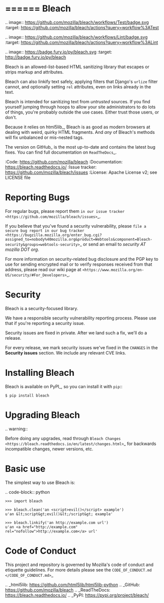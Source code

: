 ======
Bleach
======

.. image:: https://github.com/mozilla/bleach/workflows/Test/badge.svg
   :target: https://github.com/mozilla/bleach/actions?query=workflow%3ATest

.. image:: https://github.com/mozilla/bleach/workflows/Lint/badge.svg
   :target: https://github.com/mozilla/bleach/actions?query=workflow%3ALint

.. image:: https://badge.fury.io/py/bleach.svg
   :target: http://badge.fury.io/py/bleach

Bleach is an allowed-list-based HTML sanitizing library that escapes or strips
markup and attributes.

Bleach can also linkify text safely, applying filters that Django's ``urlize``
filter cannot, and optionally setting ``rel`` attributes, even on links already
in the text.

Bleach is intended for sanitizing text from *untrusted* sources. If you find
yourself jumping through hoops to allow your site administrators to do lots of
things, you're probably outside the use cases. Either trust those users, or
don't.

Because it relies on html5lib_, Bleach is as good as modern browsers at dealing
with weird, quirky HTML fragments. And *any* of Bleach's methods will fix
unbalanced or mis-nested tags.

The version on GitHub_ is the most up-to-date and contains the latest bug
fixes. You can find full documentation on `ReadTheDocs`_.

:Code:           https://github.com/mozilla/bleach
:Documentation:  https://bleach.readthedocs.io/
:Issue tracker:  https://github.com/mozilla/bleach/issues
:License:        Apache License v2; see LICENSE file


Reporting Bugs
==============

For regular bugs, please report them `in our issue tracker
<https://github.com/mozilla/bleach/issues>`_.

If you believe that you've found a security vulnerability, please `file a secure
bug report in our bug tracker
<https://bugzilla.mozilla.org/enter_bug.cgi?assigned_to=nobody%40mozilla.org&product=Webtools&component=Bleach-security&groups=webtools-security>`_
or send an email to *security AT mozilla DOT org*.

For more information on security-related bug disclosure and the PGP key to use
for sending encrypted mail or to verify responses received from that address,
please read our wiki page at
`<https://www.mozilla.org/en-US/security/#For_Developers>`_.


Security
========

Bleach is a security-focused library.

We have a responsible security vulnerability reporting process. Please use
that if you're reporting a security issue.

Security issues are fixed in private. After we land such a fix, we'll do a
release.

For every release, we mark security issues we've fixed in the ``CHANGES`` in
the **Security issues** section. We include any relevant CVE links.


Installing Bleach
=================

Bleach is available on PyPI_, so you can install it with ``pip``::

    $ pip install bleach


Upgrading Bleach
================

.. warning::

   Before doing any upgrades, read through `Bleach Changes
   <https://bleach.readthedocs.io/en/latest/changes.html>`_ for backwards
   incompatible changes, newer versions, etc.


Basic use
=========

The simplest way to use Bleach is:

.. code-block:: python

    >>> import bleach

    >>> bleach.clean('an <script>evil()</script> example')
    u'an &lt;script&gt;evil()&lt;/script&gt; example'

    >>> bleach.linkify('an http://example.com url')
    u'an <a href="http://example.com" rel="nofollow">http://example.com</a> url'


Code of Conduct
===============

This project and repository is governed by Mozilla's code of conduct and
etiquette guidelines. For more details please see the `CODE_OF_CONDUCT.md
</CODE_OF_CONDUCT.md>`_


.. _html5lib: https://github.com/html5lib/html5lib-python
.. _GitHub: https://github.com/mozilla/bleach
.. _ReadTheDocs: https://bleach.readthedocs.io/
.. _PyPI: https://pypi.org/project/bleach/
